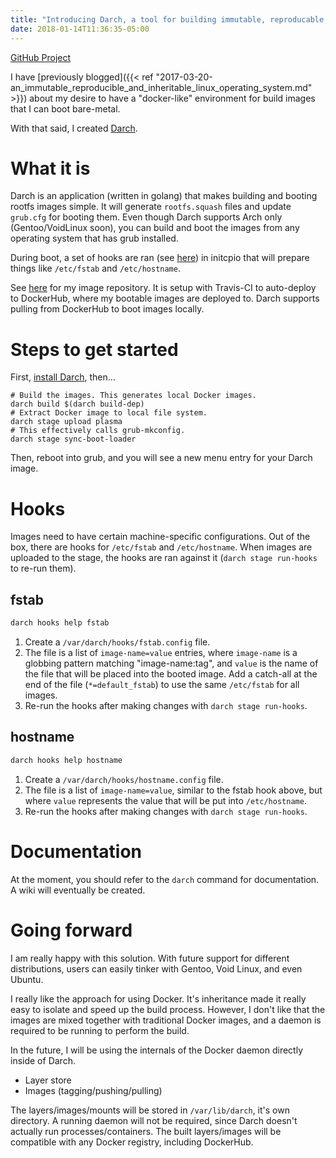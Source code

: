 ```yaml
---
title: "Introducing Darch, a tool for building immutable, reproducable, and stateless bootable Linux images. Think docker, but for bare-metal."
date: 2018-01-14T11:36:35-05:00
---
```


[GitHub Project](https://github.com/pauldotknopf/darch)

I have [previously blogged]({{< ref "2017-03-20-an_immutable_reproducible_and_inheritable_linux_operating_system.md" >}}) about my desire to have a "docker-like" environment for build images that I can boot bare-metal.

With that said, I created [Darch](https://github.com/pauldotknopf/darch).

# What it is

Darch is an application (written in golang) that makes building and booting rootfs images simple. It will generate ```rootfs.squash``` files and update ```grub.cfg``` for booting them. Even though Darch supports Arch only (Gentoo/VoidLinux soon), you can build and boot the images from any operating system that has grub installed.

During boot, a set of hooks are ran (see [here](https://github.com/pauldotknopf/darch/tree/develop/scripts/hooks)) in initcpio that will prepare things like ```/etc/fstab``` and ```/etc/hostname```.

See [here](https://github.com/pauldotknopf/darch-images) for my image repository. It is setup with Travis-CI to auto-deploy to DockerHub, where my bootable images are deployed to. Darch supports pulling from DockerHub to boot images locally.

# Steps to get started

First, [install Darch](https://github.com/pauldotknopf/darch#install), then...

```
# Build the images. This generates local Docker images.
darch build $(darch build-dep)
# Extract Docker image to local file system.
darch stage upload plasma
# This effectively calls grub-mkconfig.
darch stage sync-boot-loader
```

Then, reboot into grub, and you will see a new menu entry for your Darch image.

# Hooks

Images need to have certain machine-specific configurations. Out of the box, there are hooks for ```/etc/fstab``` and ```/etc/hostname```. When images are uploaded to the stage, the hooks are ran against it (```darch stage run-hooks``` to re-run them).

## fstab

```bash
darch hooks help fstab
```

1. Create a ```/var/darch/hooks/fstab.config``` file.
2. The file is a list of ```image-name=value``` entries, where ```image-name``` is a globbing pattern matching "image-name:tag", and ```value``` is the name of the file that will be placed into the booted image. Add a catch-all at the end of the file (```*=default_fstab```) to use the same ```/etc/fstab``` for all images.
3. Re-run the hooks after making changes with ```darch stage run-hooks```.

## hostname

```bash
darch hooks help hostname
```

1. Create a ```/var/darch/hooks/hostname.config``` file.
2. The file is a list of ```image-name=value```, similar to the fstab hook above, but where ```value``` represents the value that will be put into ```/etc/hostname```.
3. Re-run the hooks after making changes with ```darch stage run-hooks```.

# Documentation

At the moment, you should refer to the ```darch``` command for documentation. A wiki will eventually be created.

# Going forward

I am really happy with this solution. With future support for different distributions, users can easily tinker with Gentoo, Void Linux, and even Ubuntu.

I really like the approach for using Docker. It's inheritance made it really easy to isolate and speed up the build process. However, I don't like that the images are mixed together with traditional Docker images, and a daemon is required to be running to perform the build.

In the future, I will be using the internals of the Docker daemon directly inside of Darch. 

* Layer store
* Images (tagging/pushing/pulling)

The layers/images/mounts will be stored in ```/var/lib/darch```, it's own directory. A running daemon will not be required, since Darch doesn't actually run processes/containers. The built layers/images will be compatible with any Docker registry, including DockerHub.
